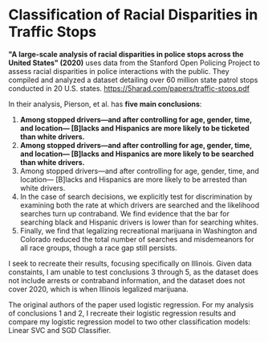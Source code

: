 # Classification of Racial Disparities in Traffic Stops

<b>"A large-scale analysis of racial disparities in police stops across the United States" (2020)</b> uses data from the Stanford Open Policing Project to assess racial disparities in police interactions with the public. They compiled and analyzed a dataset detailing over 60 million state patrol stops conducted in 20 U.S. states.
https://5harad.com/papers/traffic-stops.pdf

In their analysis, Pierson, et al. has <b>five main conclusions</b>:

1. <b>Among stopped drivers—and after controlling for age, gender, time, and location—
[B]lacks and Hispanics are more likely to be ticketed than white drivers.</b>
2. <b>Among stopped drivers—and after controlling for age, gender, time, and location—
[B]lacks and Hispanics are more likely to be <b>searched</b> than white drivers.</b>
3. Among stopped drivers—and after controlling for age, gender, time, and location—
[B]lacks and Hispanics are more likely to be arrested than white drivers.
4. In the case of search decisions, we explicitly test for discrimination by examining both
the rate at which drivers are searched and the likelihood searches turn up contraband. We find
evidence that the bar for searching black and Hispanic drivers is lower than for searching whites.
5. Finally, we find that legalizing recreational marijuana in Washington and Colorado reduced the
total number of searches and misdemeanors for all race groups, though a race gap still persists.

I seek to recreate their results, focusing specifically on Illinois. Given data constaints, I am unable to test conclusions 3 through 5, as the dataset does not include arrests or contraband information, and the dataset does not cover 2020, which is when Illinois legalized marijuana.

The original authors of the paper used logistic regression. For my analysis of conclusions 1 and 2, I recreate their logistic regression results and compare my logistic regression model to two other classification models: Linear SVC and SGD Classifier.
